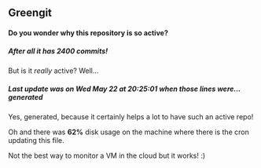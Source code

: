 ## Greengit

#### Do you wonder why this repository is so active?

##### After all it has 2400 commits!

But is it *really* active? Well...

##### Last update was on Wed May 22 at 20:25:01 when those lines were... generated

Yes, generated, because it certainly helps a lot to have such an active repo!

Oh and there was **62%** disk usage on the machine
where there is the cron updating this file.

Not the best way to monitor a VM in the cloud but it works! :)
